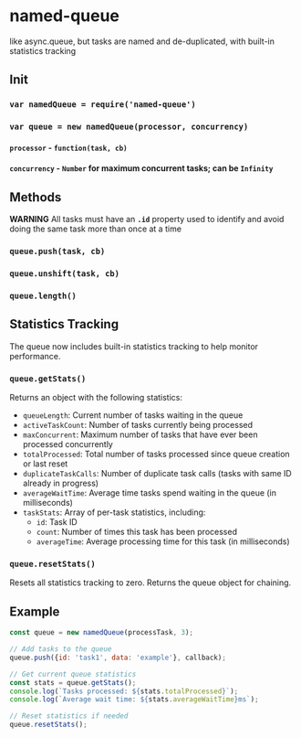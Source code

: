 # named-queue
like async.queue, but tasks are named and de-duplicated, with built-in statistics tracking

## Init


### ``var namedQueue = require('named-queue')``
### ``var queue = new namedQueue(processor, concurrency)``

#### `processor` - `function(task, cb)`

#### `concurrency` - `Number` for maximum concurrent tasks; can be `Infinity`

## Methods

**WARNING** All tasks must have an **`.id`** property used to identify and avoid doing the same task more than once at a time

### ``queue.push(task, cb)``

### ``queue.unshift(task, cb)``

### ``queue.length()``

## Statistics Tracking

The queue now includes built-in statistics tracking to help monitor performance.

### ``queue.getStats()``

Returns an object with the following statistics:

- `queueLength`: Current number of tasks waiting in the queue
- `activeTaskCount`: Number of tasks currently being processed
- `maxConcurrent`: Maximum number of tasks that have ever been processed concurrently
- `totalProcessed`: Total number of tasks processed since queue creation or last reset
- `duplicateTaskCalls`: Number of duplicate task calls (tasks with same ID already in progress)
- `averageWaitTime`: Average time tasks spend waiting in the queue (in milliseconds)
- `taskStats`: Array of per-task statistics, including:
  - `id`: Task ID
  - `count`: Number of times this task has been processed
  - `averageTime`: Average processing time for this task (in milliseconds)

### ``queue.resetStats()``

Resets all statistics tracking to zero. Returns the queue object for chaining.

## Example

```javascript
const queue = new namedQueue(processTask, 3);

// Add tasks to the queue
queue.push({id: 'task1', data: 'example'}, callback);

// Get current queue statistics
const stats = queue.getStats();
console.log(`Tasks processed: ${stats.totalProcessed}`);
console.log(`Average wait time: ${stats.averageWaitTime}ms`);

// Reset statistics if needed
queue.resetStats();
```